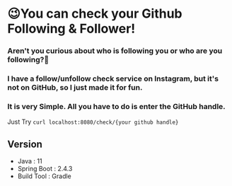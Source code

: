 # 😉You can check your Github Following & Follower!

### Aren't you curious about who is following you or who are you following?🤔

### I have a follow/unfollow check service on Instagram, but it's not on GitHub, so I just made it for fun.


### It is very Simple. All you have to do is enter the GitHub handle.
Just Try `curl localhost:8080/check/{your github handle}`

## Version

* Java : 11
* Spring Boot : 2.4.3
* Build Tool : Gradle
